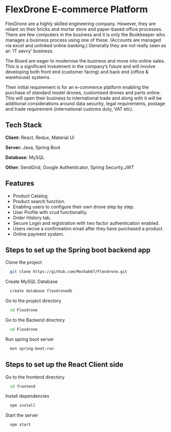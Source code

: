 
# FlexDrone E-commerce Platform

FlexDrone are a highly skilled engineering company. However, they are reliant on their bricks and mortar store and paper-based office processes. There are few computers in the business and it is only the Bookkeeper who manages a business process using one of these. (Accounts are managed via excel and unlinked online banking.) Generally they are not really seen as an ‘IT savvy’ business.

The Board are eager to modernise the business and move into online sales. This is a significant investment in the company’s future and will involve developing both front end (customer facing) and back end (office & warehouse) systems.

Their initial requirement is for an e-commerce platform enabling the purchase of standard model drones, customised drones and parts online. This will open their business to international trade and along with it will be additional considerations around data security, legal requirements, postage and trade requirement (international customs duty, VAT etc).


## Tech Stack

**Client:** React, Redux, Material Ui

**Server:** Java, Spring Boot

**Database:** MySQL

**Other:** SendGrid, Google Authenticator, Spring Security,JWT







## Features

- Product Catalog.
- Product search function.
- Enabling users to configure their own drone step by step.
- User Profile with crud functionality.
- Order History tab.
- Secure Login and registration with two factor authentication enabled.
- Users recive a confirmation email after they have purchased a product.
- Online payment system.


## Steps to set up the Spring boot backend app

Clone the project

```bash
  git clone https://github.com/Moshak67/Flexdrone.git
```
Create MySQL Database

```bash
  create database flexdronedb
```

Go to the project directory

```bash
  cd Flexdrone
```
Go to the Backend directory

```bash
  cd Flexdrone
```

Run spring boot server
```bash
  mvn spring-boot:run
```
## Steps to set up the React Client side

Go to the frontend directory

```bash
  cd frontend
```

Install dependencies

```bash
  npm install
```

Start the server

```bash
  npm start
```


